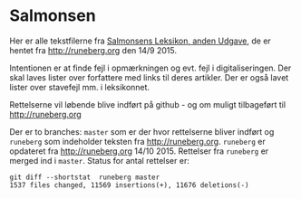 # Salmonsen
Her er alle tekstfilerne fra [Salmonsens Leksikon, anden Udgave](http://runeberg.org/salmonsen/2/),
de er hentet fra http://runeberg.org den 14/9 2015.

Intentionen er at finde fejl i opmærkningen og evt. fejl i digitaliseringen. Der skal laves lister over
forfattere med links til deres artikler. Der er også lavet lister over stavefejl mm. i leksikonnet.

Rettelserne vil løbende blive indført på github - og om muligt tilbageført til http://runeberg.org

Der er to branches: `master` som er der hvor rettelserne bliver indført og `runeberg` som indeholder
teksten fra http://runeberg.org. `runeberg` er opdateret fra http://runeberg.org 14/10 2015. Rettelser fra
`runeberg` er merged ind i `master`. Status for antal rettelser er:

    git diff --shortstat  runeberg master
    1537 files changed, 11569 insertions(+), 11676 deletions(-)
